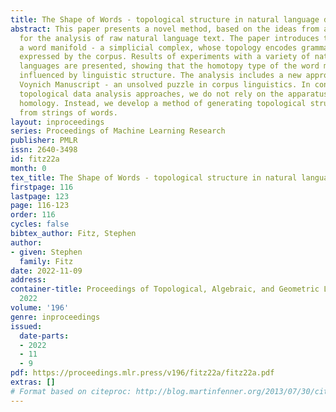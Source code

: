 ```yaml
---
title: The Shape of Words - topological structure in natural language data
abstract: This paper presents a novel method, based on the ideas from algebraic topology,
  for the analysis of raw natural language text. The paper introduces the notion of
  a word manifold - a simplicial complex, whose topology encodes grammatical structure
  expressed by the corpus. Results of experiments with a variety of natural and synthetic
  languages are presented, showing that the homotopy type of the word manifold is
  influenced by linguistic structure. The analysis includes a new approach to the
  Voynich Manuscript - an unsolved puzzle in corpus linguistics. In contrast to existing
  topological data analysis approaches, we do not rely on the apparatus of persistent
  homology. Instead, we develop a method of generating topological structure directly
  from strings of words.
layout: inproceedings
series: Proceedings of Machine Learning Research
publisher: PMLR
issn: 2640-3498
id: fitz22a
month: 0
tex_title: The Shape of Words - topological structure in natural language data
firstpage: 116
lastpage: 123
page: 116-123
order: 116
cycles: false
bibtex_author: Fitz, Stephen
author:
- given: Stephen
  family: Fitz
date: 2022-11-09
address:
container-title: Proceedings of Topological, Algebraic, and Geometric Learning Workshops
  2022
volume: '196'
genre: inproceedings
issued:
  date-parts:
  - 2022
  - 11
  - 9
pdf: https://proceedings.mlr.press/v196/fitz22a/fitz22a.pdf
extras: []
# Format based on citeproc: http://blog.martinfenner.org/2013/07/30/citeproc-yaml-for-bibliographies/
---
```

